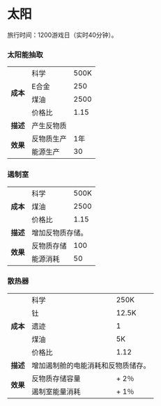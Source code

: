 # 太阳
旅行时间：1200游戏日（实时40分钟）。

### 太阳能抽取
<table>
<tbody>
<tr>
<td rowspan="4">
<strong>
成本
</strong>
</td>
<td>
科学
</td>
<td>
500K
</td>
</tr>
<tr>
<td>
E合金
</td>
<td>
250
</td>
</tr>
<tr>
<td>
煤油
</td>
<td>
2500
</td>
</tr>
<tr>
<td>
价格比
</td>
<td>
1.15
</td>
</tr>
<tr>
<td>
<strong>
描述
</strong>
</td>
<td colspan="2">
产生反物质
</td>
</tr>
<tr>
<td rowspan="2">
<strong>
效果
</strong>
</td>
<td>
反物质生产
</td>
<td>
1年
</td>
</tr>
<tr>
<td>
能源生产
</td>
<td>
30
</td>
</tr>
</tbody>
</table>

### 遏制室
<table>
<tbody>
<tr>
<td rowspan="3">
<strong>
成本
</strong>
</td>
<td>
科学
</td>
<td>
500K
</td>
</tr>
<tr>
<td>
煤油
</td>
<td>
2500
</td>
</tr>
<tr>
<td>
价格比
</td>
<td>
1.15
</td>
</tr>
<tr>
<td>
<strong>
描述
</strong>
</td>
<td colspan="2">
增加反物质存储。
</td>
</tr>
<tr>
<td rowspan="2">
<strong>
效果
</strong>
</td>
<td>
反物质存储
</td>
<td>
100
</td>
</tr>
<tr>
<td>
能源消耗
</td>
<td>
50
</td>
</tr>
</tbody>
</table>

### 散热器
<table>
<tbody>
<tr>
<td rowspan="5">
<strong>
成本
</strong>
</td>
<td>
科学
</td>
<td>
250K
</td>
</tr>
<tr>
<td>
钍
</td>
<td>
12.5K
</td>
</tr>
<tr>
<td>
遗迹
</td>
<td>
1
</td>
</tr>
<tr>
<td>
煤油
</td>
<td>
5K
</td>
</tr>
<tr>
<td>
价格比
</td>
<td>
1.12
</td>
</tr>
<tr>
<td>
<strong>
描述
</strong>
</td>
<td colspan="2">
增加遏制舱的电能消耗和反物质储存。
</td>
</tr>
<tr>
<td rowspan="2">
<strong>
效果
</strong>
</td>
<td>
反物质存储容量
</td>
<td>
+ 2％
</td>
</tr>
<tr>
<td>
遏制室能量消耗
</td>
<td>
+ 1％
</td>
</tr>
</tbody>
</table>
